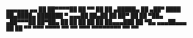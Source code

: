 <!---
rakin6/rakin6 is a ✨ special ✨ repository because its `README.md` (this file) appears on your GitHub profile.
You can click the Preview link to take a look at your changes.
--->
▄▄▄▄▄▄              ▄▄           ██
 ██▀▀▀▀██            ██           ▀▀
 ██    ██   ▄█████▄  ██ ▄██▀    ████     ██▄████▄
 ███████    ▀ ▄▄▄██  ██▄██        ██     ██▀   ██
 ██  ▀██▄  ▄██▀▀▀██  ██▀██▄       ██     ██    ██
 ██    ██  ██▄▄▄███  ██  ▀█▄   ▄▄▄██▄▄▄  ██    ██
 ▀▀    ▀▀▀  ▀▀▀▀ ▀▀  ▀▀   ▀▀▀  ▀▀▀▀▀▀▀▀  ▀▀    ▀▀
